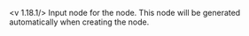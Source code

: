 <v 1.18.1/>
Input node for the <node iterator_each_inline> node. This node will be generated automatically when creating the <node iterator_each_inline> node.